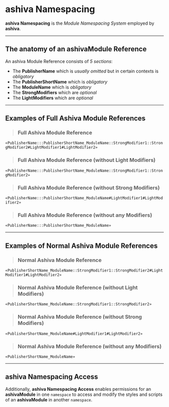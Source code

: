 # ashiva Namespacing

**ashiva Namespacing** is the _Module Namespacing System_ employed by **ashiva**.

_____

## The anatomy of an ashivaModule Reference

An ashiva Module Reference consists of *5 sections*:

 - The **PublisherName** which is *usually omitted* but in certain contexts is *obligatory*
 - The **PublisherShortName** which is *obligatory*
 - The **ModuleName** which is *obligatory*
 - The **StrongModifiers** which are *optional*
 - The **LightModifiers** which are *optional*
 
_____

## Examples of Full Ashiva Module References

>  ### Full Ashiva Module Reference

`«PublisherName:::PublisherShortName_ModuleName::StrongModifier1::StrongModifier2#LightModifier1#LightModifier2»`

>  ### Full Ashiva Module Reference (without Light Modifiers)

`«PublisherName:::PublisherShortName_ModuleName::StrongModifier1::StrongModifier2»`

>  ### Full Ashiva Module Reference (without Strong Modifiers)

`«PublisherName:::PublisherShortName_ModuleName#LightModifier1#LightModifier2»`

>  ### Full Ashiva Module Reference (without any Modifiers)

`«PublisherName:::PublisherShortName_ModuleName»`

_____

## Examples of Normal Ashiva Module References

>  ### Normal Ashiva Module Reference

`«PublisherShortName_ModuleName::StrongModifier1::StrongModifier2#LightModifier1#LightModifier2»`

>  ### Normal Ashiva Module Reference (without Light Modifiers)

`«PublisherShortName_ModuleName::StrongModifier1::StrongModifier2»`

>  ### Normal Ashiva Module Reference (without Strong Modifiers)

`«PublisherShortName_ModuleName#LightModifier1#LightModifier2»`

>  ### Normal Ashiva Module Reference (without any Modifiers)

`«PublisherShortName_ModuleName»`

_____

## ashiva Namespacing Access

Additionally, **ashiva Namespacing Access** enables permissions for an **ashivaModule** in one `namespace` to access and modify the styles and scripts of an **ashivaModule** in another `namespace`.
